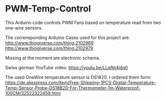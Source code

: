 # PWM-Temp-Control
This Arduino code controls PWM Fans based on temperature read from two one-wire sensors.

The corrensponding Arduino Cases used for this project are:
http://www.thingiverse.com/thing:2102969
http://www.thingiverse.com/thing:2102979

Missing at the moment are electronic schema.

Swiss german YouTube video: https://youtu.be/LLqfkt4jdq0

The used OneWire temperature sensor is DS1820. I ordered them form:
https://de.aliexpress.com/item/Free-Shipping-1PCS-Digital-Temperature-Temp-Sensor-Probe-DS18B20-For-Thermometer-1m-Waterproof-100CM/32522322459.html
